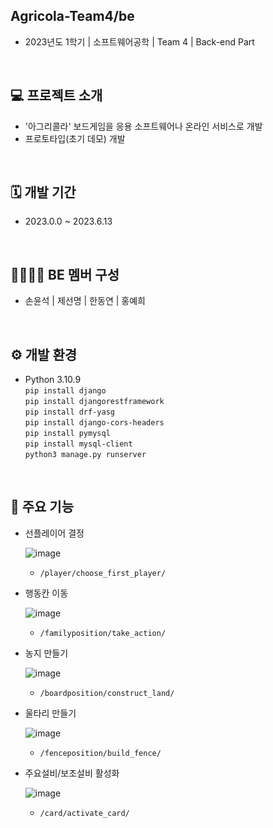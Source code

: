 ## Agricola-Team4/be
- 2023년도 1학기 | 소프트웨어공학 | Team 4 | Back-end Part
<br>

## 💻 프로젝트 소개
- '아그리콜라' 보드게임을 응용 소프트웨어나 온라인 서비스로 개발
- 프로토타입(초기 데모) 개발
<br>

## 🗓 개발 기간
- 2023.0.0 ~ 2023.6.13
<br>

## 👨‍👨‍👧‍👦 BE 멤버 구성
- 손윤석 | 제선명 | 한동연 | 홍예희
<br>

## ⚙️ 개발 환경
- Python 3.10.9  
```pip install django```  
```pip install djangorestframework```  
```pip install drf-yasg```  
```pip install django-cors-headers```  
```pip install pymysql```  
```pip install mysql-client```  
```python3 manage.py runserver```  
<br>

## 📍 주요 기능
- 선플레이어 결정
  
  ![image](https://github.com/Agricola-Team4/be/assets/65332747/9198b0ce-1b22-460d-9ad9-c6e77ae6cdb4)
  - ```/player/choose_first_player/```
- 행동칸 이동
  
  ![image](https://github.com/Agricola-Team4/be/assets/65332747/c4a7e25d-c4d6-4610-9776-19724a76608c)
  - ```/familyposition/take_action/```
- 농지 만들기

  ![image](https://github.com/Agricola-Team4/be/assets/65332747/9639f986-08f0-4d40-b4a9-e7532c82960c)
  - ```/boardposition/construct_land/```
- 울타리 만들기

  ![image](https://github.com/Agricola-Team4/be/assets/65332747/b9d2d6b5-1841-45fd-b09c-497db3109205)

  - ```/fenceposition/build_fence/```
- 주요설비/보조설비 활성화

  ![image](https://github.com/Agricola-Team4/be/assets/65332747/a8859306-7f5b-4e0c-a26f-6a996e33c307)

  - ```/card/activate_card/```
